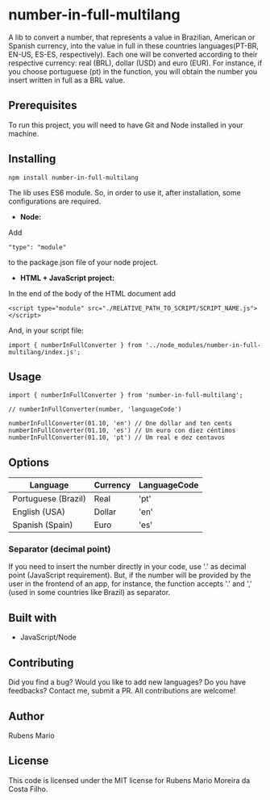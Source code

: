 # number-in-full-multilang

A lib to convert a number, that represents a value in Brazilian, American or Spanish currency, into the value in full in these countries languages(PT-BR, EN-US, ES-ES, respectively). Each one will be converted according to their respective currency: real (BRL), dollar (USD) and euro (EUR). For instance, if you choose portuguese (pt) in the function, you will obtain the number you insert written in full as a BRL value.

## Prerequisites

To run this project, you will need to have Git and Node installed in your machine.

## Installing

```
npm install number-in-full-multilang
```

The lib uses ES6 module. So, in order to use it, after installation, some configurations are required.

- **Node:** <br />

<p>Add</p>

```
"type": "module"
```

to the package.json file of your node project.</br>

- **HTML + JavaScript project:** <br />

<p>In the end of the body of the HTML document add</p>

```
<script type="module" src="./RELATIVE_PATH_TO_SCRIPT/SCRIPT_NAME.js"></script>
```

And, in your script file:

```
import { numberInFullConverter } from '../node_modules/number-in-full-multilang/index.js';
```

## Usage

```
import { numberInFullConverter } from 'number-in-full-multilang';

// numberInFullConverter(number, 'languageCode')

numberInFullConverter(01.10, 'en') // One dollar and ten cents
numberInFullConverter(01.10, 'es') // Un euro con diez céntimos
numberInFullConverter(01.10, 'pt') // Um real e dez centavos
```

## Options

| Language            | Currency | LanguageCode |
| ------------------- | -------- | ------------ |
| Portuguese (Brazil) | Real     | 'pt'         |
| English (USA)       | Dollar   | 'en'         |
| Spanish (Spain)     | Euro     | 'es'         |

### Separator (decimal point)

If you need to insert the number directly in your code, use '.' as decimal point (JavaScript requirement). But, if the number will be provided by the user in the frontend of an app, for instance, the function accepts '.' and ',' (used in some countries like Brazil) as separator.

## Built with

- JavaScript/Node

## Contributing

Did you find a bug? Would you like to add new languages? Do you have feedbacks? Contact me, submit a PR. All contributions are welcome!

## Author

Rubens Mario

## License

This code is licensed under the MIT license for Rubens Mario Moreira da Costa Filho.
